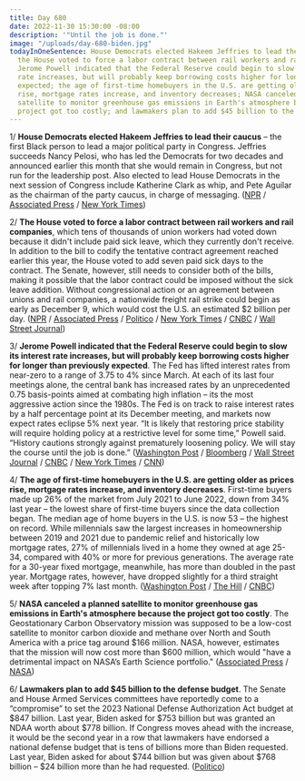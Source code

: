 ```yaml
---
title: Day 680
date: 2022-11-30 15:30:00 -08:00
description: '"Until the job is done."'
image: "/uploads/day-680-biden.jpg"
todayInOneSentence: House Democrats elected Hakeem Jeffries to lead their caucus;
  the House voted to force a labor contract between rail workers and rail companies;
  Jerome Powell indicated that the Federal Reserve could begin to slow its interest
  rate increases, but will probably keep borrowing costs higher for longer than previously
  expected; the age of first-time homebuyers in the U.S. are getting older as prices
  rise, mortgage rates increase, and inventory decreases; NASA canceled a planned
  satellite to monitor greenhouse gas emissions in Earth's atmosphere because the
  project got too costly; and lawmakers plan to add $45 billion to the defense budget.
---
```


1/ **House Democrats elected Hakeem Jeffries to lead their caucus** – the first Black person to lead a major political party in Congress. Jeffries succeeds Nancy Pelosi, who has led the Democrats for two decades and announced earlier this month that she would remain in Congress, but not run for the leadership post. Also elected to lead House Democrats in the next session of Congress include Katherine Clark as whip, and Pete Aguilar as the chairman of the party caucus, in charge of messaging. ([NPR](https://www.npr.org/2022/11/30/1139742011/jeffries-poised-to-make-history-as-first-black-person-to-lead-congressional-part) / [Associated Press](https://apnews.com/article/nancy-pelosi-hakeem-jeffries-congress-government-and-politics-e6dee438b2cfd776b70ff29495072ab5) / [New York Times](https://www.nytimes.com/2022/11/30/us/politics/house-democrats-hakeem-jeffries.html))

2/ **The House voted to force a labor contract between rail workers and rail companies**, which tens of thousands of union workers had voted down because it didn't include paid sick leave, which they currently don't receive. In addition to the bill to codify the tentative contract agreement reached earlier this year, the House voted to add seven paid sick days to the contract. The Senate, however, still needs to consider both of the bills, making it possible that the labor contract could be imposed without the sick leave addition. Without congressional action or an agreement between unions and rail companies, a nationwide freight rail strike could begin as early as December 9, which would cost the U.S. an estimated $2 billion per day. ([NPR](https://www.npr.org/2022/11/30/1139876084/congress-house-railroad-strike-bill) / [Associated Press](https://apnews.com/article/business-economy-strikes-congress-government-and-politics-055609b54cfd5d21de0f42fccddff22b) / [Politico](https://www.politico.com/news/2022/11/30/house-votes-to-prevent-rail-strike-00071401) / [New York Times](https://www.nytimes.com/2022/11/30/us/politics/rail-workers-strike-house.html) / [CNBC](https://www.cnbc.com/2022/11/29/congressional-leaders-clear-the-way-for-a-bipartisan-bill-to-avert-a-railroad-strike-.html) / [Wall Street Journal](https://www.wsj.com/articles/house-to-vote-on-imposing-railroad-labor-deal-paid-sick-leave-measure-11669819941?mod=hp_lead_pos11))

3/ **Jerome Powell indicated that the Federal Reserve could begin to slow its interest rate increases, but will probably keep borrowing costs higher for longer than previously expected**. The Fed has lifted interest rates from near-zero to a range of 3.75 to 4% since March. At each of its last four meetings alone, the central bank has increased rates by an unprecedented 0.75 basis-points aimed at combating high inflation – its the most aggressive action since the 1980s. The Fed is on track to raise interest rates by a half percentage point at its December meeting, and markets now expect rates eclipse 5% next year. “It is likely that restoring price stability will require holding policy at a restrictive level for some time,” Powell said. “History cautions strongly against prematurely loosening policy. We will stay the course until the job is done.” ([Washington Post](https://www.washingtonpost.com/business/2022/11/30/fed-inflation-powell/) / [Bloomberg](https://www.bloomberg.com/news/articles/2022-11-30/powell-signals-downshift-likely-next-month-more-hikes-to-come?srnd=premium&sref=MIBMEEoj) / [Wall Street Journal](https://www.wsj.com/articles/jerome-powell-signals-fed-prepared-to-slow-rate-rise-pace-in-december-11669833043?mod=hp_lead_pos1) / [CNBC](https://www.cnbc.com/2022/11/30/fed-chair-jerome-powell-says-smaller-rate-hikes-could-come-in-december.html) / [New York Times](https://www.nytimes.com/2022/11/30/business/powell-fed-interest-rates-speech.html) / [CNN](https://www.cnn.com/2022/11/30/economy/jerome-powell-speech-economy/index.html))

4/ **The age of first-time homebuyers in the U.S. are getting older as prices rise, mortgage rates increase, and inventory decreases**. First-time buyers made up 26% of the market from July 2021 to June 2022, down from 34% last year – the lowest share of first-time buyers since the data collection began. The median age of home buyers in the U.S. is now 53 – the highest on record. While millennials saw the largest increases in homeownership between 2019 and 2021 due to pandemic relief and historically low mortgage rates, 27% of millennials lived in a home they owned at age 25-34, compared with 40% or more for previous generations. The average rate for a 30-year fixed mortgage, meanwhile, has more than doubled in the past year. Mortgage rates, however, have dropped slightly for a third straight week after topping 7% last month. ([Washington Post](https://www.washingtonpost.com/business/2022/11/30/housing-market-shuts-out-millennials/) / [The Hill](https://thehill.com/policy/finance/3717395-first-time-homebuyers-are-getting-older-as-prices-rise/) / [CNBC](https://www.cnbc.com/2022/11/30/mortgage-rates-fall-for-the-third-straight-week-but-demand-still-drops-further.html))

5/ **NASA canceled a planned satellite to monitor greenhouse gas emissions in Earth's atmosphere because the project got too costly**. The Geostationary Carbon Observatory mission was supposed to be a low-cost satellite to monitor carbon dioxide and methane over North and South America with a price tag around $166 million. NASA, however, estimates that the mission will now cost more than $600 million, which would "have a detrimental impact on NASA’s Earth Science portfolio." ([Associated Press](https://apnews.com/article/space-exploration-science-south-america-business-pollution-c3b6ea27eed442bbf9b57d310f7255c2) / [NASA](https://www.nasa.gov/press-release/nasa-to-cancel-geocarb-mission-expands-greenhouse-gas-portfolio))

6/ **Lawmakers plan to add $45 billion to the defense budget**. The Senate and House Armed Services committees have reportedly come to a “compromise” to set the 2023 National Defense Authorization Act budget at $847 billion. Last year, Biden asked for $753 billion but was granted an NDAA worth about $778 billion. If Congress moves ahead with the increase, it would be the second year in a row that lawmakers have endorsed a national defense budget that is tens of billions more than Biden requested. Last year, Biden asked for about $744 billion but was given about $768 billion – $24 billion more than he had requested. ([Politico](https://www.politico.com/news/2022/11/30/house-senate-negotiators-45b-biden-defense-budget-00071367))